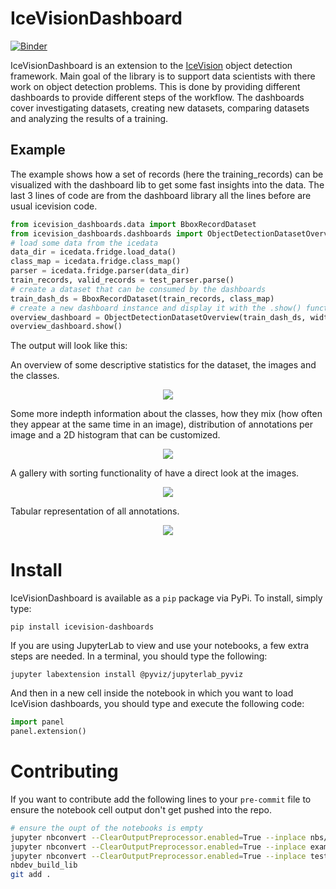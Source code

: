 # IceVisionDashboard



[![Binder](https://mybinder.org/badge_logo.svg)](https://mybinder.org/v2/gh/fstroth/icevision_dashboards/HEAD)


IceVisionDashboard is an extension to the [IceVision](https://github.com/airctic/icevision) object detection framework. Main goal of the library is to support data scientists with there work on object detection problems. This is done by providing different dashboards to provide different steps of the workflow. The dashboards cover investigating datasets, creating new datasets, comparing datasets and analyzing the results of a training.

## Example

The example shows how a set of records (here the training_records) can be visualized with the dashboard lib to get some fast insights into the data. The last 3 lines of code are from the dashboard library all the lines before are usual icevision code.

```python
from icevision_dashboards.data import BboxRecordDataset
from icevision_dashboards.dashboards import ObjectDetectionDatasetOverview
# load some data from the icedata
data_dir = icedata.fridge.load_data()
class_map = icedata.fridge.class_map()
parser = icedata.fridge.parser(data_dir)
train_records, valid_records = test_parser.parse()
# create a dataset that can be consumed by the dashboards
train_dash_ds = BboxRecordDataset(train_records, class_map)
# create a new dashboard instance and display it with the .show() function
overview_dashboard = ObjectDetectionDatasetOverview(train_dash_ds, width=1500, height=900)
overview_dashboard.show()
```

The output will look like this:

An overview of some descriptive statistics for the dataset, the images and the classes.
<div style="text-align:center"><img src="imgs/dataset_overview_0.png" /></div>

Some more indepth information about the classes, how they mix (how often they appear at the same time in an image), distribution of annotations per image and a 2D histogram that can be customized. 
<div style="text-align:center"><img src="imgs/dataset_overview_1.png" /></div>

A gallery with sorting functionality of have a direct look at the images.
<div style="text-align:center"><img src="imgs/dataset_overview_2.png" /></div>

Tabular representation of all annotations.
<div style="text-align:center"><img src="imgs/dataset_overview_3.png" /></div>

# Install

IceVisionDashboard is available as a `pip` package via PyPi. To install, simply type:

```shell
pip install icevision-dashboards
```

If you are using JupyterLab to view and use your notebooks, a few extra steps are needed. In a terminal, you should type the following:

```shell
jupyter labextension install @pyviz/jupyterlab_pyviz
```

And then in a new cell inside the notebook in which you want to load IceVision dashboards, you should type and execute the following code:

```python
import panel
panel.extension()
```

# Contributing

If you want to contribute add the following lines to your `pre-commit` file to ensure the notebook cell output don't get pushed into the repo.

```bash
# ensure the oupt of the notebooks is empty
jupyter nbconvert --ClearOutputPreprocessor.enabled=True --inplace nbs/*.ipynb
jupyter nbconvert --ClearOutputPreprocessor.enabled=True --inplace examples/*.ipynb
jupyter nbconvert --ClearOutputPreprocessor.enabled=True --inplace test_data_generation/*.ipynb
nbdev_build_lib
git add .
```
